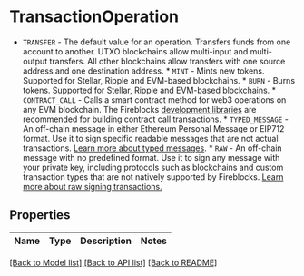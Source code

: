 # TransactionOperation

* `TRANSFER` - The default value for an operation. Transfers funds from one account to another. UTXO blockchains allow multi-input and multi-output transfers. All other blockchains allow transfers with one source address and one destination address. * `MINT` - Mints new tokens. Supported for Stellar, Ripple and EVM-based blockchains. * `BURN` - Burns tokens. Supported for Stellar, Ripple and EVM-based blockchains. * `CONTRACT_CALL` - Calls a smart contract method for web3 operations on any EVM blockchain. The Fireblocks [development libraries](https://developers.fireblocks.com/docs/ethereum-development#convenience-libraries) are recommended for building contract call transactions. * `TYPED_MESSAGE` - An off-chain message in either Ethereum Personal Message or EIP712 format. Use it to sign specific readable messages that are not actual transactions. [Learn more about typed messages](https://developers.fireblocks.com/docs/typed-message-signing). * `RAW` - An off-chain message with no predefined format. Use it to sign any message with your private key, including protocols such as blockchains and custom transaction types that are not natively supported by Fireblocks. [Learn more about raw signing transactions.](https://developers.fireblocks.com/docs/raw-message-signing) 

## Properties
Name | Type | Description | Notes
------------ | ------------- | ------------- | -------------

[[Back to Model list]](../README.md#documentation-for-models) [[Back to API list]](../README.md#documentation-for-api-endpoints) [[Back to README]](../README.md)


